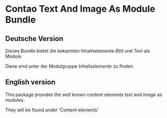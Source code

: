 # Contao Text And Image As Module Bundle

## Deutsche Version

Dieses Bundle bietet die bekannten Inhaltselemente *Bild* und *Text* als Module.

Diese sind unter der Modulgruppe *Inhaltselemente* zu finden.

## English version

This package provides the well known content elements *text* and *image* as modules.

They will be found under 'Content elements'
